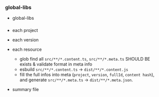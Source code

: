 ### global-libs

- global-libs

###

- each project
- each version

- each resource

  - glob find all `src/**/*.content.ts`, `src/**/*.meta.ts` SHOULD BE exists & validate format in meta info
  - esbuild `src/**/*.content.ts` -> `dist/**/*.content.js`
  - fill the full infos into meta (`project`, `version`, `fullId`, `content hash`), and generate `src/**/*.meta.ts` -> `dist/**/*.meta.json`.

- summary file

